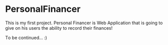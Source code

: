# PersonalFinancer

This is my first project. Personal Financer is Web Application that is going to give on his users the ability to record their finances!

Тo be continued... :)
